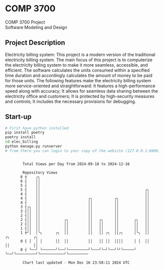 # COMP 3700
COMP 3700 Project  
Software Modeling and Design
## Project Description
Electricity billing system: This project is a modern version of the traditional electricity billing system. The main focus of this project is to computerize the electricity billing system to make it more seamless, accessible, and efficient. The software calculates the units consumed within a specified time duration and accordingly calculates the amount of money to be paid for those units. The following features make the electricity billing system more service-oriented and straightforward: It features a high-performance speed along with accuracy; It allows for seamless data sharing between the electricity office and customers; It is protected by high-security measures and controls; It includes the necessary provisions for debugging.

## Start-up
```bash
# First have python installed
pip install poetry
poetry install
cd elec_billing
python manage.py runserver
# from there you can login to your copy of the website (127.0.0.1:8000), default creds are admin/admin
```

```

        Total Views per Day from 2024-09-18 to 2024-12-16

        Repository Views
       6 ┼    ╭╮
       6 ┤    ││
       5 ┤    ││
       5 ┤    ││                                                ╭╮
       4 ┤    ││                                                ││
       4 ┤    ││                      ╭╮          ╭╮            ││
       4 ┤    ││                      ││          ││            ││
       3 ┤╭╮  ││                      ││          ││            ││
       3 ┤││  ││                      ││          ││            ││
       2 ┤││  ││                      ││          ││            ││
       2 ┤││  ││           ╭╮         ││   ╭╮     ││       ╭╮   ││
       2 ┤││  ││           ││         ││   ││     ││       ││   ││
       1 ┤││  ││           ││         ││   ││     ││       ││   ││
       1 ┼╯│  │╰╮      ╭╮  ││         ││   ││ ╭╮  ││╭╮     │╰╮  ││         ╭╮           ╭╮
       0 ┤ │  │ │      ││  ││         ││   ││ ││  ││││     │ │  ││         ││           ││
       0 ┤ ╰──╯ ╰──────╯╰──╯╰─────────╯╰───╯╰─╯╰──╯╰╯╰─────╯ ╰──╯╰─────────╯╰───────────╯╰─────────

        Chart last updated - Mon Dec 16 23:58:11 2024 UTC
        
```
